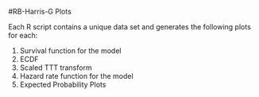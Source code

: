 #RB-Harris-G Plots

Each R script contains a unique data set and generates the following plots for each:

1. Survival function for the model
2. ECDF
3. Scaled TTT transform
4. Hazard rate function for the model
5. Expected Probability Plots
